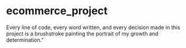 # ecommerce_project
Every line of code, every word written, and every decision made in this project is a brushstroke painting the portrait of my growth and determination."
